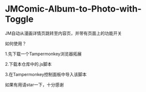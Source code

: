 # JMComic-Album-to-Photo-with-Toggle
JM自动从漫画详情页跳转至内容页，并带有页面上的功能开关

如何使用？

1.先下载一个Tampermonkey浏览器拓展

2.下载本仓库中的.js脚本

3.在Tampermonkey控制面板中导入该脚本

如果有用请star一下，十分感谢

